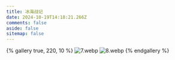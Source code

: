 ```yaml
---
title: 冰海战记
date: 2024-10-19T14:18:21.266Z
comments: false
aside: false
sitemap: false
---
```


{% gallery true, 220, 10 %}
![7.webp](https://cdn.jsdmirror.com/gh/bilibiliworld/picgo@main/pixpin/冰海战记/7.webp)
![8.webp](https://cdn.jsdmirror.com/gh/bilibiliworld/picgo@main/pixpin/冰海战记/8.webp)
{% endgallery %}
